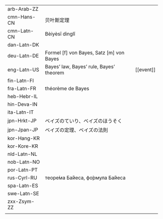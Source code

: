 | | | |
|-|-|-|
| arb-Arab-ZZ |  |  |
| cmn-Hans-CN | 贝叶斯定理 |  |
| cmn-Latn-CN | Bèiyèsī dìnglǐ |  |
| dan-Latn-DK |  |  |
| deu-Latn-DE | Formel [f] von Bayes, Satz [m] von Bayes |  |
| eng-Latn-US | Bayes’ law, Bayes’ rule, Bayes’ theorem | [[event]] |
| fin-Latn-FI |  |  |
| fra-Latn-FR | théorème de Bayes |  |
| heb-Hebr-IL |  |  |
| hin-Deva-IN |  |  |
| ita-Latn-IT |  |  |
| jpn-Hrkt-JP | ベイズのていり、ベイズのほうそく |  |
| jpn-Jpan-JP | ベイズの定理、ベイズの法則 |  |
| kor-Hang-KR |  |  |
| kor-Kore-KR |  |  |
| nld-Latn-NL |  |  |
| nob-Latn-NO |  |  |
| por-Latn-PT |  |  |
| rus-Cyrl-RU | теоре́ма Ба́йеса, фо́рмула Ба́йеса |  |
| spa-Latn-ES |  |  |
| swe-Latn-SE |  |  |
| zxx-Zsym-ZZ |  |  |
|  |  |  |